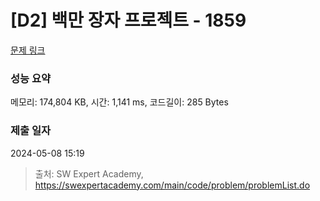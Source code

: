 # [D2] 백만 장자 프로젝트 - 1859 

[문제 링크](https://swexpertacademy.com/main/code/problem/problemDetail.do?contestProbId=AV5LrsUaDxcDFAXc) 

### 성능 요약

메모리: 174,804 KB, 시간: 1,141 ms, 코드길이: 285 Bytes

### 제출 일자

2024-05-08 15:19



> 출처: SW Expert Academy, https://swexpertacademy.com/main/code/problem/problemList.do